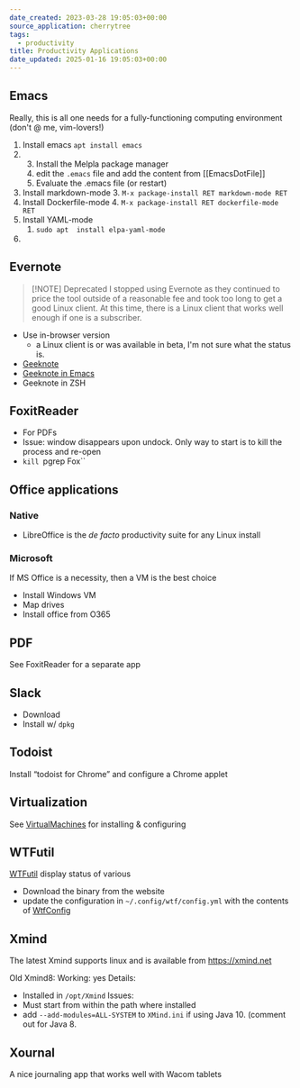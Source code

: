 ```yaml
---
date_created: 2023-03-28 19:05:03+00:00
source_application: cherrytree
tags: 
  - productivity
title: Productivity Applications
date_updated: 2025-01-16 19:05:03+00:00
---
```



## Emacs
Really, this is all one needs for a fully-functioning computing environment   (don't @ me, vim-lovers!)
1. Install emacs `apt install emacs`
2. 3. Install the Melpla package manager 
   1. edit the `.emacs` file and add the content from [[EmacsDotFile]]
   2. Evaluate the .emacs file (or restart)
3. Install markdown-mode
   3. `M-x package-install RET markdown-mode RET`
4. Install Dockerfile-mode
   4. `M-x package-install RET dockerfile-mode RET`
5. Install YAML-mode
   1. `sudo apt  install elpa-yaml-mode`
6. 

## Evernote

> [!NOTE] Deprecated
> I stopped using Evernote as they continued to price the tool outside of a reasonable fee and took too long to get a good Linux client.  At this time, there is a Linux client that works well enough if one is a subscriber.


- Use in-browser version
	- a Linux client is or was available in beta, I'm not sure what the status is.
- [Geeknote](http://www.geeknote.me/)
- [Geeknote in Emacs](https://github.com/avendael/emacs-geeknote)
- Geeknote in ZSH  

## FoxitReader
- For PDFs
- Issue: window disappears upon undock.  Only way to start is to kill the process and re-open
- `kill `pgrep Fox``


## Office applications

### Native
- LibreOffice is the *de facto* productivity suite for any Linux install

### Microsoft
If MS Office is a necessity, then a VM is the best choice

- Install Windows VM
- Map drives
- Install office from O365

## PDF
See FoxitReader for a separate app

## Slack
- Download
- Install w/ `dpkg`

## Todoist
Install “todoist for Chrome” and configure a Chrome applet



## Virtualization
See [VirtualMachines](VirtualMachines.md) for installing & configuring 



## WTFutil
[WTFutil](http://wtfutil.com) display status of various 
- Download the binary from the website
- update the configuration in `~/.config/wtf/config.yml` with the contents of [WtfConfig](WtfConfig-OLD.md) 


## Xmind
The latest Xmind supports linux and is available from <https://xmind.net> 


Old Xmind8:
Working: yes
Details:
- Installed in `/opt/Xmind`
Issues: 
- Must start from within the path where installed
- add `--add-modules=ALL-SYSTEM` to `XMind.ini` if using Java 10. (comment out for Java 8.

## Xournal

A nice journaling app that works well with Wacom tablets